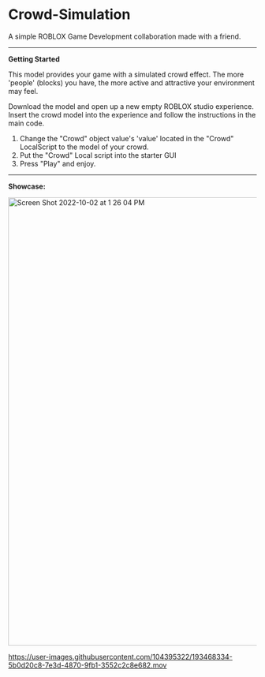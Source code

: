 # Crowd-Simulation
A simple ROBLOX Game Development collaboration made with a friend.

------
**Getting Started**


This model provides your game with a simulated crowd effect. The more 'people' (blocks) you have, the more active and attractive your environment may feel.

Download the model and open up a new empty ROBLOX studio experience. Insert the crowd model into the experience and follow the instructions in the main code.

1. Change the "Crowd" object value's 'value' located in the "Crowd" LocalScript to the model of your crowd.
2. Put the "Crowd" Local script into the starter GUI
3. Press "Play" and enjoy.

------
**Showcase:**

<img width="909" alt="Screen Shot 2022-10-02 at 1 26 04 PM" src="https://user-images.githubusercontent.com/104395322/193467541-0eef4a0f-1a88-4e1b-b5ac-e7ba14841a85.png">



https://user-images.githubusercontent.com/104395322/193468334-5b0d20c8-7e3d-4870-9fb1-3552c2c8e682.mov
